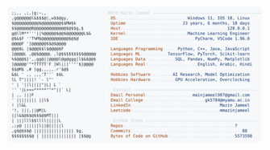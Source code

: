<picture>
  <source srcset="https://raw.githubusercontent.com/mmazinjameel/mmazinjameel/main/dark_mode.svg?v=1747995084" media="(prefers-color-scheme: dark)">
  <img src="https://raw.githubusercontent.com/mmazinjameel/mmazinjameel/main/light_mode.svg?v=1747995084">
</picture>
